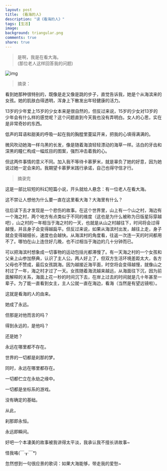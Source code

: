 ```yaml
---
layout: post
title: 《看海的人》
description: "读《看海的人》"
tags: [生活]
image:
background: triangular.png
comments: true
share: true
---
```


> 是啊，我是在看大海。<br  />
> (那位老人这样回答我的问题)

![img](http://img13.360buyimg.com/n0/jfs/t559/67/1246988451/225356/93a57428/54bf4465Nb23dbe14.jpg)

<!-- more -->

>摘录：

看到她那种很特别的，既像是走又像是跳的步子，直觉告诉我，她是个从海滨来的女孩。她的肌肤白得透明，浑身上下散发出年轻健康的活力。

13岁的少年爱上15岁的少女本来是很自然的，但反过来说，15岁的少女对13岁的少年会有什么样的感觉呢？这个问题直到今天我也没有弄明白。女人的心思，实在是非常奇妙的东西。

低声的耳语和甜美的呼吸一起在我的胸膛里蔓延开来，把我的心填得满满的。

微风吹动她海一样乌黑的长发，像是随着海浪轻轻漂动的海草一样。洁白的牙齿和深黑的瞳仁构成一幅炫目的图案，强烈冲击着我的心。

但这两件事情的意义不同。加入我不等待卡慕萝米，就是辜负了她的好意，因为她说过她一定会来的。我期望卡慕萝米践行承诺，自己也得守信才行。

>摘录完

这是一部比较短的科幻短篇小说，开头就给人悬念：有一位老人在看大海。

这不禁让人想他为什么要一直在这里看大海？大海里有什么？

往后读下去才发现是一个悲伤的故事。在这个世界里，山上有一个山之村，海边有一个海之村，两个地方有点类似于不同的维度（这也是为什么被称为日版星际穿越吧），山之村的一年相当于海之村的一天，也就是从山之村越往下，时间将会过得越慢，并且身子会变得越扁平。但反过来说，如果从海滨村出发，越往上走，身子就会变得越细长，速度也会越快。从海滨村的角度看，往返一次连一天的时间都用不了。哪怕在山上连住好几晚，也不过相当于海边的几十分钟而已。

可以把海滨村想象成一切事物的运动包括光都滞慢了。有一天海之村的一个女孩和父亲上山参加祭典，认识了主人公。两人好上了，但双方生活环境差距太大，各方父母也不赞成，最后女孩跳海。因为越接近海平面，时空将会变得越慢，就像山之村过了一年，海之村才过了一天。女孩随着海流越来越远，从海面往下沉，因为前面解释的关系，海面上花一秒的时间沉下去，在岸上过去的时间就是几十年甚至一辈子。为了能一直看到女主，主人公就一直在海边，看海（当然是有望远镜啦）。

这就是看海的人的由来。

她成了永远。

但那是对他而言的吗？

得到永远的，是他吗？

还是她？

永远在哪里都不存在。

世界的一切都是刹那的梦。

同时，永远在哪里都存在。

一切都伫立在永劫之缘中。

一切都是坐标系的游戏。

没有确定的基础。

从此，

刹那即永恒。

永远即瞬间。

好吧一个本凄美的故事被我讲得太平淡，我承认我不擅长讲故事~

怪我咯(￣┰￣*)

忽然想到一句很应景的歌词：如果大海能够，带走我的爱愁~